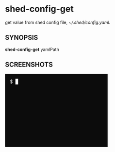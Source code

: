# shed-config-get

get value from shed config file, _~/.shed/config.yaml_.

## SYNOPSIS

**shed-config-get** yamlPath

## SCREENSHOTS

![shed-config-get](shed-config-get.gif "shed-config-get")
